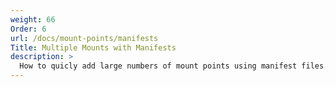 ```yaml
---
weight: 66
Order: 6
url: /docs/mount-points/manifests
Title: Multiple Mounts with Manifests
description: >
  How to quicly add large numbers of mount points using manifest files.
---
```

